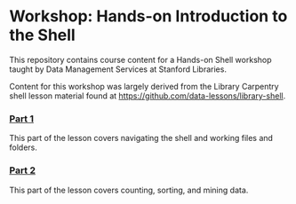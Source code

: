 # Workshop: Hands-on Introduction to the Shell

This repository contains course content for a Hands-on Shell workshop taught by Data Management Services at Stanford Libraries.

Content for this workshop was largely derived from the Library Carpentry shell lesson material found at https://github.com/data-lessons/library-shell.

### [Part 1](https://github.com/amyehodge/amyehodge.github.io/blob/master/Hands_on_Shell/shell_part1.md)

This part of the lesson covers navigating the shell and working files and folders.

### [Part 2](https://github.com/amyehodge/amyehodge.github.io/blob/master/Hands_on_Shell/shell_part2.md)

This part of the lesson covers counting, sorting, and mining data.
